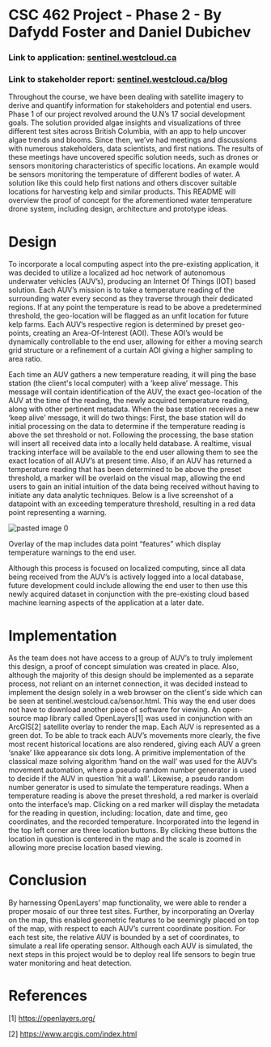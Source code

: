 # CSC 462 Project - Phase 2 - By Dafydd Foster and Daniel Dubichev

### Link to application: [sentinel.westcloud.ca](http://206.12.92.18:10130/)
### Link to stakeholder report: [sentinel.westcloud.ca/blog](http://206.12.92.18:10130/blog/)

Throughout the course, we have been dealing with satellite imagery to derive and quantify information for stakeholders and potential end users. Phase 1 of our project revolved around the U.N’s 17 social development goals. The solution provided algae insights and visualizations of three different test sites across British Columbia, with an app to help uncover algae trends and blooms. Since then, we’ve had meetings and discussions with numerous stakeholders, data scientists, and first nations. The results of these meetings have uncovered specific solution needs, such as drones or sensors monitoring characteristics of specific locations. An example would be sensors monitoring the temperature of different bodies of water. A solution like this could help first nations and others discover suitable locations for harvesting kelp and similar products. This README will overview the proof of concept for the aforementioned water temperature drone system, including design, architecture and prototype ideas. 
# Design
To incorporate a local computing aspect into the pre-existing application, it was decided to utilize a localized ad hoc network of autonomous underwater vehicles (AUV’s), producing an Internet Of Things (IOT) based solution. Each AUV’s mission is to take a temperature reading of the surrounding water every second as they traverse through their dedicated regions. If at any point the temperature is read to be above a predetermined threshold, the geo-location will be flagged as an unfit location for future kelp farms. Each AUV’s respective region is determined by preset geo-points, creating an Area-Of-Interest (AOI). These AOI’s would be dynamically controllable to the end user, allowing for either a moving search grid structure or a refinement of a curtain AOI giving a higher sampling to area ratio. 

Each time an AUV gathers a new temperature reading, it will ping the base station (the client's local computer) with a ‘keep alive’ message. This message will contain identification of the AUV, the exact geo-location of the AUV at the time of the reading, the newly acquired temperature reading, along with other pertinent metadata. When the base station receives a new ‘keep alive’ message, it will do two things: First, the base station will do initial processing on the data to determine if the temperature reading is above the set threshold or not. Following the processing, the base station will insert all received data into a locally held database. A realtime, visual tracking interface will be available to the end user allowing them to see the exact location of all AUV’s at present time. Also, if an AUV has returned a temperature reading that has been determined to be above the preset threshold, a marker will be overlaid on the visual map, allowing the end users to gain an initial intuition of the data being received without having to initiate any data analytic techniques. Below is a live screenshot of a datapoint with an exceeding temperature threshold, resulting in a red data point representing a warning.

![pasted image 0](https://user-images.githubusercontent.com/31911398/128283890-315c6789-92cd-4972-95f9-093de44064f6.png)

Overlay of the map includes data point “features” which display temperature warnings to the end user.

Although this process is focused on localized computing, since all data being received from the AUV’s is actively logged into a local database, future development could include allowing the end user to then use this newly acquired dataset in conjunction with the pre-existing cloud based machine learning aspects of the application at a later date.
# Implementation
As the team does not have access to a group of AUV’s to truly implement this design, a proof of concept simulation was created in place. Also, although the majority of this design should be implemented as a separate process, not reliant on an internet connection, it was decided instead to implement the design solely in a web browser on the client's side which can be seen at sentinel.westcloud.ca/sensor.html. This way the end user does not have to download another piece of software for viewing. An open-source map library called OpenLayers[1] was used in conjunction with an ArcGIS[2] satellite overlay to render the map. Each AUV is represented as a green dot. To be able to track each AUV’s movements more clearly, the five most recent historical locations are also rendered, giving each AUV a green ‘snake’ like appearance six dots long. A primitive implementation of the classical maze solving algorithm ‘hand on the wall’ was used for the AUV’s movement automation, where a pseudo random number generator is used to decide if the AUV in question ‘hit a wall’. Likewise, a pseudo random number generator is used to simulate the temperature readings. When a temperature reading is above the preset threshold, a red marker is overlaid onto the interface’s map. Clicking on a red marker will display the metadata for the reading in question, including: location, date and time, geo coordinates, and the recorded temperature. Incorporated into the legend in the top left corner are three location buttons. By clicking these buttons the location in question is centered in the map and the scale is zoomed in allowing more precise location based viewing.
# Conclusion
By harnessing OpenLayers’ map functionality, we were able to render a proper mosaic of our three test sites. Further, by incorporating an Overlay on the map, this enabled geometric features to be seemingly placed on top of the map, with respect to each AUV’s current coordinate position. For each test site, the relative AUV is bounded by a set of coordinates, to simulate a real life operating sensor. Although each AUV is simulated, the next steps in this project would be to deploy real life sensors to begin true water monitoring and heat detection.

# References

[1] https://openlayers.org/

[2] https://www.arcgis.com/index.html


